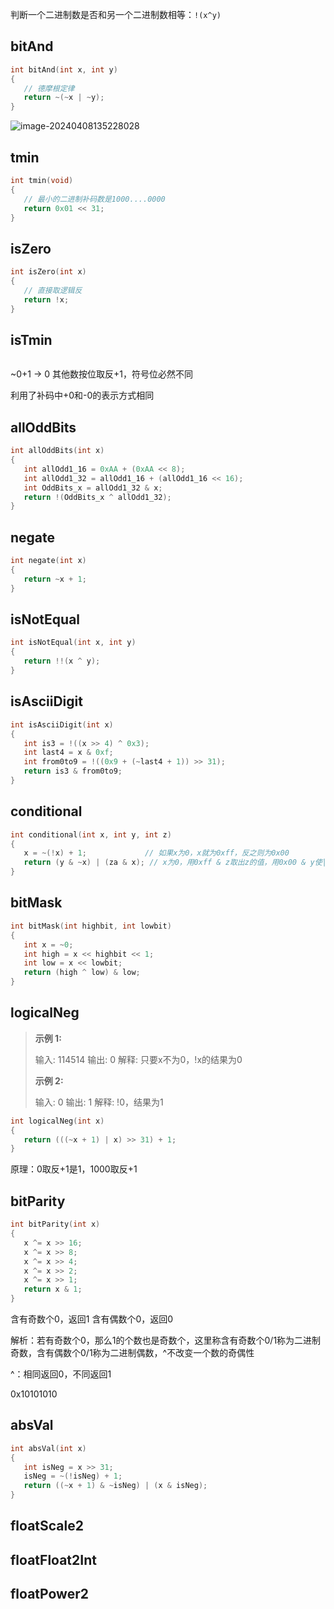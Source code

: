 判断一个二进制数是否和另一个二进制数相等：`!(x^y)`

## bitAnd

```c
int bitAnd(int x, int y)
{
   // 德摩根定律
   return ~(~x | ~y);
}
```

![image-20240408135228028](./images/image-20240408135228028.png)

## tmin

```c
int tmin(void)
{
   // 最小的二进制补码数是1000....0000
   return 0x01 << 31;
}
```

## isZero

```c
int isZero(int x)
{
   // 直接取逻辑反
   return !x;
}
```



## isTmin

> 
>


```c

```

~0+1 -> 0
其他数按位取反+1，符号位必然不同

利用了补码中+0和-0的表示方式相同

## allOddBits

```c
int allOddBits(int x)
{
   int allOdd1_16 = 0xAA + (0xAA << 8);
   int allOdd1_32 = allOdd1_16 + (allOdd1_16 << 16);
   int OddBits_x = allOdd1_32 & x;
   return !(OddBits_x ^ allOdd1_32);
}
```



## negate

```c
int negate(int x)
{
   return ~x + 1;
}
```



## isNotEqual

```c
int isNotEqual(int x, int y)
{
   return !!(x ^ y);
}
```



## isAsciiDigit

```c
int isAsciiDigit(int x)
{
   int is3 = !((x >> 4) ^ 0x3);
   int last4 = x & 0xf;
   int from0to9 = !((0x9 + (~last4 + 1)) >> 31);
   return is3 & from0to9;
}
```



## conditional

```c
int conditional(int x, int y, int z)
{
   x = ~(!x) + 1;             // 如果x为0，x就为0xff，反之则为0x00
   return (y & ~x) | (za & x); // x为0，用0xff & z取出z的值，用0x00 & y使|另一边全为0
}
```



## bitMask

```c
int bitMask(int highbit, int lowbit)
{
   int x = ~0;
   int high = x << highbit << 1;
   int low = x << lowbit;
   return (high ^ low) & low;
}
```



## logicalNeg

> 
>
> **示例 1:**
>
> 输入: 114514
> 输出: 0
> 解释: 只要x不为0，!x的结果为0
>
> **示例 2:**
>
> 输入: 0
> 输出: 1
> 解释: !0，结果为1

```c
int logicalNeg(int x)
{
   return (((~x + 1) | x) >> 31) + 1;
}
```



原理：0取反+1是1，1000取反+1

## bitParity

```c
int bitParity(int x)
{
   x ^= x >> 16;
   x ^= x >> 8;
   x ^= x >> 4;
   x ^= x >> 2;
   x ^= x >> 1;
   return x & 1;
}
```



含有奇数个0，返回1
含有偶数个0，返回0

解析：若有奇数个0，那么1的个数也是奇数个，这里称含有奇数个0/1称为二进制奇数，含有偶数个0/1称为二进制偶数，^不改变一个数的奇偶性

^：相同返回0，不同返回1

0x10101010

## absVal

```c
int absVal(int x)
{
   int isNeg = x >> 31;
   isNeg = ~(!isNeg) + 1;
   return ((~x + 1) & ~isNeg) | (x & isNeg);
}
```



## floatScale2

## floatFloat2Int

## floatPower2